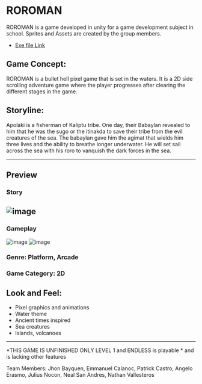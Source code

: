 # ROROMAN
ROROMAN is a game developed in unity for a game development subject in school. Sprites and Assets are created by the group members. 
- [Exe file Link](https://www.dropbox.com/sh/vem2440ifyaswnf/AABP_WLWnqq3PbGhIn29MDbVa?dl=0) 

## Game Concept: 
ROROMAN is a bullet hell pixel game that is set in the waters. It is a 2D side scrolling adventure game where the player progresses after clearing the different stages in the game. 

## Storyline:
Apolaki is a fisherman of Kaliptu tribe. One day, their Babaylan revealed to him that he was the sugo or the itinakda to save their tribe from the evil creatures of the sea. 
The babaylan gave him the agimat that wields him three lives and the ability to breathe longer underwater. He will set sail across the sea with his roro to vanquish the dark forces in the sea.

---

## Preview

### Story

![image](https://user-images.githubusercontent.com/70811340/122709928-d45eb700-d291-11eb-9065-c09b841595b0.png)
---

### Gameplay

![image](https://user-images.githubusercontent.com/70811340/122707983-af684500-d28d-11eb-9367-694c204082d6.png)
![image](https://user-images.githubusercontent.com/70811340/122708040-cc9d1380-d28d-11eb-8f03-e8cc9bee342e.png)




### Genre: Platform, Arcade

### Game Category: 2D

## Look and Feel: 
- Pixel graphics and animations
- Water theme
- Ancient times inspired
- Sea creatures
- Islands, volcanoes

---
*THIS GAME IS UNFINISHED ONLY LEVEL 1 and ENDLESS is playable * and is lacking other features

Team Members:  Jhon Bayquen, Emmanuel Calanoc, Patrick Castro, Angelo Erasmo, Julius Nocon, Neal San Andres, Nathan Vallesteros
